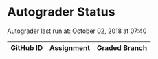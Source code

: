 # Autograder Status
Autograder last run at: October 02, 2018 at 07:40

| GitHub ID | Assignment | Graded Branch |
|-----------|------------|---------------|
